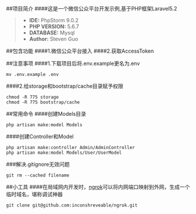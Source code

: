 ##项目简介
####这是一个微信公众平台开发示例,基于PHP框架Laravel5.2
>- **IDE:** PhpStorm 9.0.2
>- **PHP VERSION:** 5.6.7
>- **DATABASE:** Mysql 
>- **Author:** Steven Guo

##包含功能
####1.微信公众平台接入
####2.获取AccessToken

##注意事项
####1.下载项目后将.env.example更名为.env
```
mv .env.example .env
```

####2.给storage和bootstrap/cache目录赋予权限
```
chmod -R 775 storage
chmod -R 775 bootstrap/cache
```

##常用命令
####创建Models目录
```
php artisan make:model Models
```

####创建Controller和Model
```
php artisan make:controller Admin/AdminController
php artisan make:model Models/User/UserModel
```

###解决.gitignore无效问题
```
git rm --cached filename
```

##小工具
####在局域网内开发时，[ngrok](https://github.com/inconshreveable/ngrok)可以将内网端口映射到外网，生成一个临时域名，堪称调试神器
```
git clone git@github.com:inconshreveable/ngrok.git
```